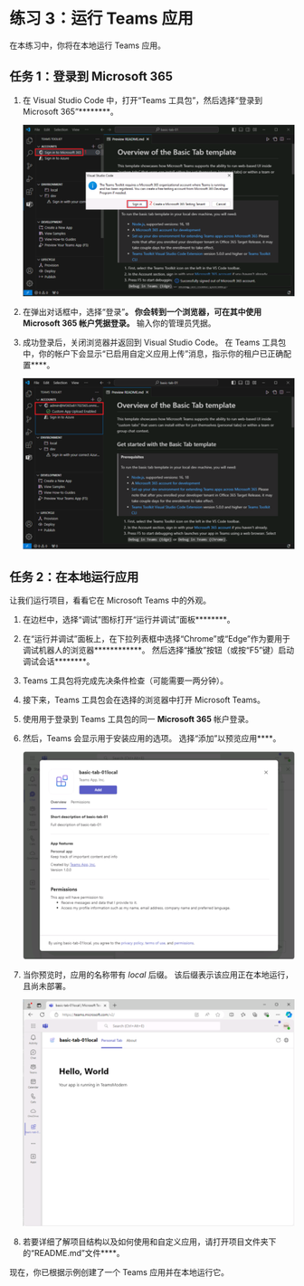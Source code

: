 # 练习 3：运行 Teams 应用

在本练习中，你将在本地运行 Teams 应用。

## 任务 1：登录到 Microsoft 365

1. 在 Visual Studio Code 中，打开“Teams 工具包”，然后选择“登录到 Microsoft 365”********。

    ![适用于 M365 的 Teams 工具包中的登录按钮的屏幕截图。](../../media/sign-in.png)

2. 在弹出对话框中，选择“登录”****。 你会转到一个浏览器，可在其中使用 Microsoft 365 帐户凭据登录。****  输入你的管理员凭据。

3. 成功登录后，关闭浏览器并返回到 Visual Studio Code。 在 Teams 工具包中，你的帐户下会显示“已启用自定义应用上传”消息，指示你的租户已正确配置****。

    ![Teams 工具包中“已启用旁加载”注释的屏幕截图。](../../media/sideload-enabled.png)

## 任务 2：在本地运行应用

让我们运行项目，看看它在 Microsoft Teams 中的外观。

1. 在边栏中，选择“调试”图标打开“运行并调试”面板********。
2. 在“运行并调试”面板上，在下拉列表框中选择“Chrome”或“Edge”作为要用于调试机器人的浏览器************。  然后选择“播放”按钮（或按“F5”键）启动调试会话********。
3. Teams 工具包将完成先决条件检查（可能需要一两分钟）。
4. 接下来，Teams 工具包会在选择的浏览器中打开 Microsoft Teams。
5. 使用用于登录到 Teams 工具包的同一 **Microsoft 365** 帐户登录。
6. 然后，Teams 会显示用于安装应用的选项。 选择“添加”以预览应用****。

    ![用于安装 Teams 应用的对话框的屏幕截图。](../../media/add-teams-app.png)

7. 当你预览时，应用的名称带有 *local* 后缀。 该后缀表示该应用正在本地运行，且尚未部署。

    ![本地选项卡网页的屏幕截图。](../../media/run-tab-local.png)

8. 若要详细了解项目结构以及如何使用和自定义应用，请打开项目文件夹下的“README.md”文件****。

现在，你已根据示例创建了一个 Teams 应用并在本地运行它。
